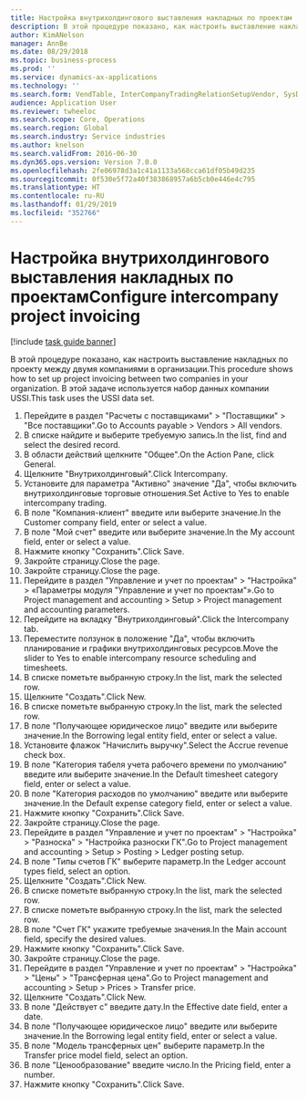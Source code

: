 ```yaml
---
title: Настройка внутрихолдингового выставления накладных по проектам
description: В этой процедуре показано, как настроить выставление накладных по проекту между двумя компаниями в организации.
author: KimANelson
manager: AnnBe
ms.date: 08/29/2018
ms.topic: business-process
ms.prod: ''
ms.service: dynamics-ax-applications
ms.technology: ''
ms.search.form: VendTable, InterCompanyTradingRelationSetupVendor, SysDataAreaSelectLookup, ProjParameters, ProjPosting, ProjTransferPrice
audience: Application User
ms.reviewer: twheeloc
ms.search.scope: Core, Operations
ms.search.region: Global
ms.search.industry: Service industries
ms.author: knelson
ms.search.validFrom: 2016-06-30
ms.dyn365.ops.version: Version 7.0.0
ms.openlocfilehash: 2fe06978d3a1c41a1133a568cca61df05b49d235
ms.sourcegitcommit: 0f530e5f72a40f383868957a6b5cb0e446e4c795
ms.translationtype: HT
ms.contentlocale: ru-RU
ms.lasthandoff: 01/29/2019
ms.locfileid: "352766"
---
```

# <a name="configure-intercompany-project-invoicing"></a><span data-ttu-id="192b7-103">Настройка внутрихолдингового выставления накладных по проектам</span><span class="sxs-lookup"><span data-stu-id="192b7-103">Configure intercompany project invoicing</span></span>

[!include [task guide banner](../../includes/task-guide-banner.md)]

<span data-ttu-id="192b7-104">В этой процедуре показано, как настроить выставление накладных по проекту между двумя компаниями в организации.</span><span class="sxs-lookup"><span data-stu-id="192b7-104">This procedure shows how to set up project invoicing between two companies in your organization.</span></span> <span data-ttu-id="192b7-105">В этой задаче используется набор данных компании USSI.</span><span class="sxs-lookup"><span data-stu-id="192b7-105">This task uses the USSI data set.</span></span>

1. <span data-ttu-id="192b7-106">Перейдите в раздел "Расчеты с поставщиками" > "Поставщики" > "Все поставщики".</span><span class="sxs-lookup"><span data-stu-id="192b7-106">Go to Accounts payable > Vendors > All vendors.</span></span>
2. <span data-ttu-id="192b7-107">В списке найдите и выберите требуемую запись.</span><span class="sxs-lookup"><span data-stu-id="192b7-107">In the list, find and select the desired record.</span></span>
3. <span data-ttu-id="192b7-108">В области действий щелкните "Общее".</span><span class="sxs-lookup"><span data-stu-id="192b7-108">On the Action Pane, click General.</span></span>
4. <span data-ttu-id="192b7-109">Щелкните "Внутрихолдинговый".</span><span class="sxs-lookup"><span data-stu-id="192b7-109">Click Intercompany.</span></span>
5. <span data-ttu-id="192b7-110">Установите для параметра "Активно" значение "Да", чтобы включить внутрихолдинговые торговые отношения.</span><span class="sxs-lookup"><span data-stu-id="192b7-110">Set Active to Yes to enable intercompany trading.</span></span>
6. <span data-ttu-id="192b7-111">В поле "Компания-клиент" введите или выберите значение.</span><span class="sxs-lookup"><span data-stu-id="192b7-111">In the Customer company field, enter or select a value.</span></span>
7. <span data-ttu-id="192b7-112">В поле "Мой счет" введите или выберите значение.</span><span class="sxs-lookup"><span data-stu-id="192b7-112">In the My account field, enter or select a value.</span></span>
8. <span data-ttu-id="192b7-113">Нажмите кнопку "Сохранить".</span><span class="sxs-lookup"><span data-stu-id="192b7-113">Click Save.</span></span>
9. <span data-ttu-id="192b7-114">Закройте страницу.</span><span class="sxs-lookup"><span data-stu-id="192b7-114">Close the page.</span></span>
10. <span data-ttu-id="192b7-115">Закройте страницу.</span><span class="sxs-lookup"><span data-stu-id="192b7-115">Close the page.</span></span>
11. <span data-ttu-id="192b7-116">Перейдите в раздел "Управление и учет по проектам" > "Настройка" > «Параметры модуля "Управление и учет по проектам"».</span><span class="sxs-lookup"><span data-stu-id="192b7-116">Go to Project management and accounting > Setup > Project management and accounting parameters.</span></span>
12. <span data-ttu-id="192b7-117">Перейдите на вкладку "Внутрихолдинговый".</span><span class="sxs-lookup"><span data-stu-id="192b7-117">Click the Intercompany tab.</span></span>
13. <span data-ttu-id="192b7-118">Переместите ползунок в положение "Да", чтобы включить планирование и графики внутрихолдинговых ресурсов.</span><span class="sxs-lookup"><span data-stu-id="192b7-118">Move the slider to Yes to enable intercompany resource scheduling and timesheets.</span></span>
14. <span data-ttu-id="192b7-119">В списке пометьте выбранную строку.</span><span class="sxs-lookup"><span data-stu-id="192b7-119">In the list, mark the selected row.</span></span>
15. <span data-ttu-id="192b7-120">Щелкните "Создать".</span><span class="sxs-lookup"><span data-stu-id="192b7-120">Click New.</span></span>
16. <span data-ttu-id="192b7-121">В списке пометьте выбранную строку.</span><span class="sxs-lookup"><span data-stu-id="192b7-121">In the list, mark the selected row.</span></span>
17. <span data-ttu-id="192b7-122">В поле "Получающее юридическое лицо" введите или выберите значение.</span><span class="sxs-lookup"><span data-stu-id="192b7-122">In the Borrowing legal entity field, enter or select a value.</span></span>
18. <span data-ttu-id="192b7-123">Установите флажок "Начислить выручку".</span><span class="sxs-lookup"><span data-stu-id="192b7-123">Select the Accrue revenue check box.</span></span>
19. <span data-ttu-id="192b7-124">В поле "Категория табеля учета рабочего времени по умолчанию" введите или выберите значение.</span><span class="sxs-lookup"><span data-stu-id="192b7-124">In the Default timesheet category field, enter or select a value.</span></span>
20. <span data-ttu-id="192b7-125">В поле "Категория расходов по умолчанию" введите или выберите значение.</span><span class="sxs-lookup"><span data-stu-id="192b7-125">In the Default expense category field, enter or select a value.</span></span>
21. <span data-ttu-id="192b7-126">Нажмите кнопку "Сохранить".</span><span class="sxs-lookup"><span data-stu-id="192b7-126">Click Save.</span></span>
22. <span data-ttu-id="192b7-127">Закройте страницу.</span><span class="sxs-lookup"><span data-stu-id="192b7-127">Close the page.</span></span>
23. <span data-ttu-id="192b7-128">Перейдите в раздел "Управление и учет по проектам" > "Настройка" > "Разноска" > "Настройка разноски ГК".</span><span class="sxs-lookup"><span data-stu-id="192b7-128">Go to Project management and accounting > Setup > Posting > Ledger posting setup.</span></span>
24. <span data-ttu-id="192b7-129">В поле "Типы счетов ГК" выберите параметр.</span><span class="sxs-lookup"><span data-stu-id="192b7-129">In the Ledger account types field, select an option.</span></span>
25. <span data-ttu-id="192b7-130">Щелкните "Создать".</span><span class="sxs-lookup"><span data-stu-id="192b7-130">Click New.</span></span>
26. <span data-ttu-id="192b7-131">В списке пометьте выбранную строку.</span><span class="sxs-lookup"><span data-stu-id="192b7-131">In the list, mark the selected row.</span></span>
27. <span data-ttu-id="192b7-132">В списке пометьте выбранную строку.</span><span class="sxs-lookup"><span data-stu-id="192b7-132">In the list, mark the selected row.</span></span>
28. <span data-ttu-id="192b7-133">В поле "Счет ГК" укажите требуемые значения.</span><span class="sxs-lookup"><span data-stu-id="192b7-133">In the Main account field, specify the desired values.</span></span>
29. <span data-ttu-id="192b7-134">Нажмите кнопку "Сохранить".</span><span class="sxs-lookup"><span data-stu-id="192b7-134">Click Save.</span></span>
30. <span data-ttu-id="192b7-135">Закройте страницу.</span><span class="sxs-lookup"><span data-stu-id="192b7-135">Close the page.</span></span>
31. <span data-ttu-id="192b7-136">Перейдите в раздел "Управление и учет по проектам" > "Настройка" > "Цены" > "Трансферная цена".</span><span class="sxs-lookup"><span data-stu-id="192b7-136">Go to Project management and accounting > Setup > Prices > Transfer price.</span></span>
32. <span data-ttu-id="192b7-137">Щелкните "Создать".</span><span class="sxs-lookup"><span data-stu-id="192b7-137">Click New.</span></span>
33. <span data-ttu-id="192b7-138">В поле "Действует с" введите дату.</span><span class="sxs-lookup"><span data-stu-id="192b7-138">In the Effective date field, enter a date.</span></span>
34. <span data-ttu-id="192b7-139">В поле "Получающее юридическое лицо" введите или выберите значение.</span><span class="sxs-lookup"><span data-stu-id="192b7-139">In the Borrowing legal entity field, enter or select a value.</span></span>
35. <span data-ttu-id="192b7-140">В поле "Модель трансферных цен" выберите параметр.</span><span class="sxs-lookup"><span data-stu-id="192b7-140">In the Transfer price model field, select an option.</span></span>
36. <span data-ttu-id="192b7-141">В поле "Ценообразование" введите число.</span><span class="sxs-lookup"><span data-stu-id="192b7-141">In the Pricing field, enter a number.</span></span>
37. <span data-ttu-id="192b7-142">Нажмите кнопку "Сохранить".</span><span class="sxs-lookup"><span data-stu-id="192b7-142">Click Save.</span></span>

